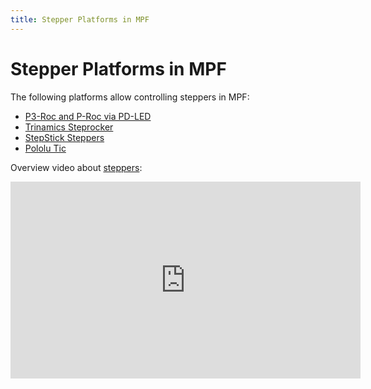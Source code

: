 ```yaml
---
title: Stepper Platforms in MPF
---
```


# Stepper Platforms in MPF


The following platforms allow controlling steppers in MPF:

* [P3-Roc and P-Roc via PD-LED](multimorphic/steppers.md)
* [Trinamics Steprocker](trinamics.md)
* [StepStick Steppers](stepstick.md)
* [Pololu Tic](pololu_tic.md)

Overview video about
[steppers](../mechs/steppers.md):

<div class="video-wrapper">
<iframe width="560" height="315" src="https://www.youtube.com/embed/YaRNBU0OHGc" title="YouTube video player" frameborder="0" allow="accelerometer; autoplay; clipboard-write; encrypted-media; gyroscope; picture-in-picture" allowfullscreen></iframe>
</div>
